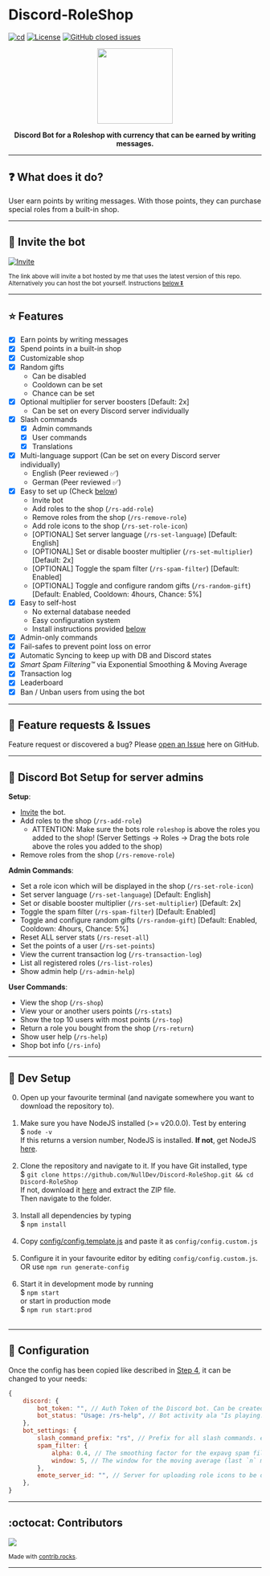 # Discord-RoleShop
[![cd](https://github.com/NullDev/Discord-RoleShop/actions/workflows/cd.yml/badge.svg)](https://github.com/NullDev/Discord-RoleShop/actions/workflows/cd.yml) [![License](https://img.shields.io/github/license/NullDev/Discord-RoleShop?label=License&logo=Creative%20Commons)](https://github.com/NullDev/Discord-RoleShop/blob/master/LICENSE) [![GitHub closed issues](https://img.shields.io/github/issues-closed-raw/NullDev/Discord-RoleShop?logo=Cachet)](https://github.com/NullDev/Discord-RoleShop/issues?q=is%3Aissue+is%3Aclosed)

<p align="center"><img height="150" width="auto" src="https://cdn.discordapp.com/avatars/1102551839674740737/89848012463df027b4db688e05b89a44.png" /></p>
<p align="center"><b>Discord Bot for a Roleshop with currency that can be earned by writing messages.</b></p>
<hr>

## :question: What does it do?

User earn points by writing messages. With those points, they can purchase special roles from a built-in shop.

<hr>

## :satellite: Invite the bot

[![Invite](https://img.shields.io/badge/Invite-37a779?style=for-the-badge)](https://discordapp.com/oauth2/authorize?client_id=1102551839674740737&scope=bot&permissions=1099780064256)

<sub>The link above will invite a bot hosted by me that uses the latest version of this repo. <br>
Alternatively you can host the bot yourself. Instructions [below ⏬](#wrench-setup) </sub>

<hr>

## :star: Features

- [x] Earn points by writing messages
- [x] Spend points in a built-in shop
- [x] Customizable shop
- [x] Random gifts
    - Can be disabled
    - Cooldown can be set
    - Chance can be set
- [x] Optional multiplier for server boosters [Default: 2x]
    - Can be set on every Discord server individually
- [x] Slash commands
    - [x] Admin commands
    - [x] User commands
    - [x] Translations
- [x] Multi-language support (Can be set on every Discord server individually)
    - English (Peer reviewed ✅)
    - German (Peer reviewed ✅)
- [x] Easy to set up (Check [below](#wrench-discord-bot-setup-for-server-admins))
    - Invite bot
    - Add roles to the shop (`/rs-add-role`)
    - Remove roles from the shop (`/rs-remove-role`)
    - Add role icons to the shop (`/rs-set-role-icon`)
    - [OPTIONAL] Set server language (`/rs-set-language`) [Default: English]
    - [OPTIONAL] Set or disable booster multiplier (`/rs-set-multiplier`) [Default: 2x]
    - [OPTIONAL] Toggle the spam filter (`/rs-spam-filter`) [Default: Enabled]
    - [OPTIONAL] Toggle and configure random gifts (`/rs-random-gift`) [Default: Enabled, Cooldown: 4hours, Chance: 5%]
- [x] Easy to self-host
    - No external database needed
    - Easy configuration system
    - Install instructions provided [below](#wrench-dev-setup)
- [x] Admin-only commands
- [x] Fail-safes to prevent point loss on error
- [x] Automatic Syncing to keep up with DB and Discord states 
- [x] _Smart Spam Filtering™_ via Exponential Smoothing & Moving Average
- [x] Transaction log
- [x] Leaderboard
- [x] Ban / Unban users from using the bot

<hr>

## :diamond_shape_with_a_dot_inside: Feature requests & Issues

Feature request or discovered a bug? Please [open an Issue](https://github.com/NullDev/Discord-RoleShop/issues/new/choose) here on GitHub.

<hr>

## :wrench: Discord Bot Setup for server admins

**Setup**:

- [Invite](https://img.shields.io/badge/Invite-37a779?style=for-the-badge) the bot.
- Add roles to the shop (`/rs-add-role`)
    - ATTENTION: Make sure the bots role `roleshop` is above the roles you added to the shop! (Server Settings -> Roles -> Drag the bots role above the roles you added to the shop)
- Remove roles from the shop (`/rs-remove-role`)

**Admin Commands**:

- Set a role icon which will be displayed in the shop (`/rs-set-role-icon`)
- Set server language (`/rs-set-language`) [Default: English]
- Set or disable booster multiplier (`/rs-set-multiplier`) [Default: 2x]
- Toggle the spam filter (`/rs-spam-filter`) [Default: Enabled]
- Toggle and configure random gifts (`/rs-random-gift`) [Default: Enabled, Cooldown: 4hours, Chance: 5%]
- Reset ALL server stats (`/rs-reset-all`)
- Set the points of a user (`/rs-set-points`)
- View the current transaction log (`/rs-transaction-log`)
- List all registered roles (`/rs-list-roles`)
- Show admin help (`/rs-admin-help`)

**User Commands**:

- View the shop (`/rs-shop`)
- View your or another users points (`/rs-stats`)
- Show the top 10 users with most points (`/rs-top`)
- Return a role you bought from the shop (`/rs-return`)
- Show user help (`/rs-help`)
- Shop bot info (`/rs-info`)

<hr>

## :wrench: Dev Setup

0. Open up your favourite terminal (and navigate somewhere you want to download the repository to). <br><br>
1. Make sure you have NodeJS installed (>= v20.0.0). Test by entering <br>
$ `node -v` <br>
If this returns a version number, NodeJS is installed. **If not**, get NodeJS <a href="https://nodejs.org/en/download/package-manager/">here</a>. <br><br>
2. Clone the repository and navigate to it. If you have Git installed, type <br>
$ `git clone https://github.com/NullDev/Discord-RoleShop.git && cd Discord-RoleShop` <br>
If not, download it <a href="https://github.com/NullDev/Discord-RoleShop/archive/master.zip">here</a> and extract the ZIP file.<br>
Then navigate to the folder.<br><br>
3. Install all dependencies by typing <br>
$ `npm install`<br><br>
4. Copy [config/config.template.js](https://github.com/NullDev/Discord-RoleShop/blob/master/config/config.template.js) and paste it as `config/config.custom.js` <br><br>
5. Configure it in your favourite editor by editing `config/config.custom.js`. OR use `npm run generate-config`<br><br>
6. Start it in development mode by running <br>
$ `npm start` <br>
or start in production mode <br>
$ `npm run start:prod` <br><br>

<hr>

## :nut_and_bolt: Configuration

Once the config has been copied like described in [Step 4](#wrench-setup), it can be changed to your needs:

```js
{
    discord: {
        bot_token: "", // Auth Token of the Discord bot. Can be created here: https://discordapp.com/developers/ 
        bot_status: "Usage: /rs-help", // Bot activity ala "Is playing..."
    },
    bot_settings: {
        slash_command_prefix: "rs", // Prefix for all slash commands. e.g. `/rs-foo`, `/rs-bar`.
        spam_filter: {
            alpha: 0.4, // The smoothing factor for the expavg spam filter (smaller = stricter)
            window: 5, // The window for the moving average (last `n` messages) for calculation
        },
        emote_server_id: "", // Server for uploading role icons to be displayed in shop
    },
}
```

<hr>

## :octocat: Contributors

<a href="https://github.com/NullDev/Discord-RoleShop/graphs/contributors">
  <img src="https://contrib.rocks/image?repo=NullDev/Discord-RoleShop" />
</a>

<sub>Made with [contrib.rocks](https://contrib.rocks).</sub>

<hr>
